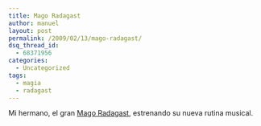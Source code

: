 ```yaml
---
title: Mago Radagast
author: manuel
layout: post
permalink: /2009/02/13/mago-radagast/
dsq_thread_id:
  - 68371956
categories:
  - Uncategorized
tags:
  - magia
  - radagast
---
```

Mi hermano, el gran [Mago Radagast][1], estrenando su nueva rutina musical.

 [1]: http://magoradagast.com